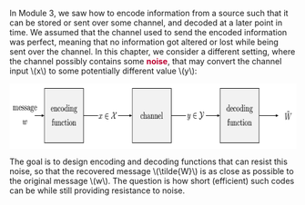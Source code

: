 <p>In Module 3, we saw how to encode information from a source such that it can be stored or sent over some channel, and decoded at a later point in time. We assumed that the channel used to send the encoded information was perfect, meaning that no information got altered or lost while being sent over the channel. In this chapter, we consider a different setting, where the channel possibly contains some <span style="color: #bc0031;"><strong>noise</strong></span>, that may convert the channel input \(x\) to some potentially different value \(y\):</p>
<p><img style="display: block; margin-left: auto; margin-right: auto;" src="/docs/public/img/218089?verifier=AyqxNP76Ytlo8HIVk54Mo6yALxKifyrvHxF9qXQs" alt="An encoding function, a channel, and a decoding function" width="706" height="115" data-api-endpoint="https://canvas.uva.nl/api/v1/courses/2205/files/218089" data-api-returntype="File"></p>
<p>The goal is to design encoding and decoding functions that can resist this noise, so that the recovered message \(\tilde{W}\) is as close as possible to the original message \(w\). The question is how short (efficient) such codes can be while still providing resistance to noise.</p>